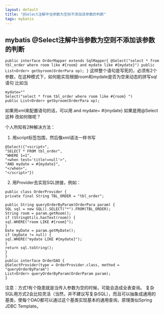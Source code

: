 ```yaml
---
layout: default
title: "@Select注解中当参数为空则不添加该参数的判断"
tags: mybatis
---
```


## mybatis @Select注解中当参数为空则不添加该参数的判断


``
public interface OrderMapper extends SqlMapper{
@Select("select * from tbl_order where room like #{room} and mydate like #{mydate}")
public List<Order> getbyroom(OrderPara op);
}
``
这样整个语句是写死的，必须有2个参数，在这种模式下，如何能实现根据room和mydate是否为空来动态的拼写sql语句
比如当
````
mydate=""
Select("select * from tbl_order where room like #{room} ")
public List<Order> getbyroom(OrderPara op);
````
如果用xml来配置语句的话，可以用<when test="title != null">
and mydate= #{mydate}
</when>
如果是用@Select 这种 改如何做呢？



个人所知有2种解决方法：
1. 用script标签包围，然后像xml语法一样书写

````
@Select({"<script>",
"SELECT * FROM tbl_order",
"WHERE 1=1",
"<when test='title!=null'>",
"AND mydate = #{mydate}",
"</when>",
"</script>"})
````
2. 用Provider去实现SQL拼接，例如：
````
public class OrderProvider {
private final String TBL_ORDER = "tbl_order";

public String queryOrderByParam(OrderPara param) {
SQL sql = new SQL().SELECT("*").FROM(TBL_ORDER);
String room = param.getRoom();
if (StringUtils.hasText(room)) {
sql.WHERE("room LIKE #{room}");
}
Date myDate = param.getMyDate();
if (myDate != null) {
sql.WHERE("mydate LIKE #{mydate}");
}
return sql.toString();
}
}
public interface OrderDAO {
@SelectProvider(type = OrderProvider.class, method = "queryOrderByParam")
List<Order> queryOrderByParam(OrderParam param);
}
````

注意：方式1有个隐患就是当传入参数为空的时候，可能会造成全表查询。
复杂SQL用方式2会比较灵活（当然，并不建议写复杂SQL），而且可以抽象成通用的基类，使每个DAO都可以通过这个基类实现基本的通用查询，原理类似Spring JDBC Template。
